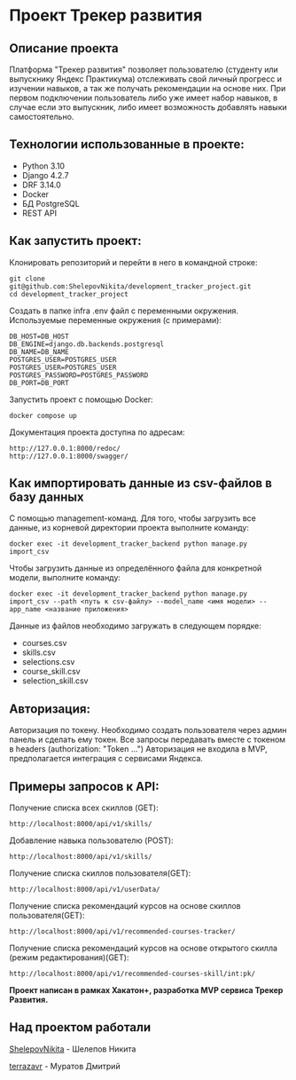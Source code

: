 # Проект Трекер развития
## Описание проекта

Платформа "Трекер развития" позволяет пользователю (студенту или выпускнику Яндекс Практикума) отслеживать свой личный прогресс и изучении навыков, а так же получать рекомендации на основе них. При первом подключении пользователь либо уже имеет набор навыков, в случае если это выпускник, либо имеет возможность добавлять навыки самостоятельно.


## Технологии использованные в проекте:
* Python 3.10
* Django 4.2.7
* DRF 3.14.0
* Docker
* БД PostgreSQL
* REST API

## Как запустить проект:

Клонировать репозиторий и перейти в него в командной строке:

    git clone git@github.com:ShelepovNikita/development_tracker_project.git
    cd development_tracker_project


Cоздать в папке infra .env файл с переменными окружения.
Используемые переменные окружения (с примерами):

    DB_HOST=DB_HOST
    DB_ENGINE=django.db.backends.postgresql
    DB_NAME=DB_NAME
    POSTGRES_USER=POSTGRES_USER
    POSTGRES_USER=POSTGRES_USER
    POSTGRES_PASSWORD=POSTGRES_PASSWORD
    DB_PORT=DB_PORT

Запустить проект с помощью Docker:

    docker compose up

Документация проекта доступна по адресам:

    http://127.0.0.1:8000/redoc/
    http://127.0.0.1:8000/swagger/


## Как импортировать данные из csv-файлов в базу данных

С помощью management-команд. Для того, чтобы загрузить все данные, из корневой директории проекта выполните команду:

    docker exec -it development_tracker_backend python manage.py import_csv

Чтобы загрузить данные из определённого файла для конкретной модели, выполните команду:

    docker exec -it development_tracker_backend python manage.py import_csv --path <путь к csv-файлу> --model_name <имя модели> --app_name <название приложения>

Данные из файлов необходимо загружать в следующем порядке:

* courses.csv
* skills.csv
* selections.csv
* course_skill.csv
* selection_skill.csv

## Авторизация:

Авторизация по токену. Необходимо создать пользователя через админ панель и сделать ему токен. Все запросы передавать вместе с токеном в headers (authorization: "Token ...")
Авторизация не входила в MVP, предполагается интеграция с сервисами Яндекса.

## Примеры запросов к API:

Получение списка всех скиллов (GET):

    http://localhost:8000/api/v1/skills/

Добавление навыка пользователю (POST):

    http://localhost:8000/api/v1/skills/

Получение списка скиллов пользователя(GET):

    http://localhost:8000/api/v1/userData/

Получение списка рекомендаций курсов на основе скиллов пользователя(GET):

    http://localhost:8000/api/v1/recommended-courses-tracker/

Получение списка рекомендаций курсов на основе открытого скилла (режим редактирования)(GET):

    http://localhost:8000/api/v1/recommended-courses-skill/int:pk/


**Проект написан в рамках Хакатон+, разработка MVP сервиса Трекер Развития.**


## Над проектом работали

[ShelepovNikita](https://github.com/ShelepovNikita) - Шелепов Никита

[terrazavr](https://github.com/Lexxar91) - Муратов Дмитрий
